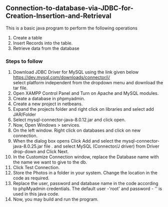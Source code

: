 ## Connection-to-database-via-JDBC-for-Creation-Insertion-and-Retrieval
This is a basic java program to perform the following operations
1. Create a table
2. Insert Records into the table.
3. Retrieve data from the database

### Steps to follow

1. Download JDBC Driver for MySQL using the link given below <br/>
https://dev.mysql.com/downloads/connector/j/ <br/>
select platform independent from the dropdown menu and download the tar file.
2. Open XAMPP Control Panel and Turn on Apache and MySQL modules.
3. Create a database in phpmyadmin.
4. Create a new project in netbeans.
5. Expand the projects folder and right click on libraries and select add JAR/Folder
6. Select mysql-connector-java-8.0.12.jar and click open.
7. Now, Open Windows > services.
8. On the left window. Right click on databases and click on new connection.
9. When the dialog box opens Click Add and select the mysql-connector-java-8.0.25.jar file . and select MySQL (Connector/J driver) from Driver drop-down and Click Next.
10. In the Customize Connection window, replace the Database name with the name we want to give to the db.
11. Click Test Connection.
12. Store the Photos in a folder in your system. Change the location in the code as required.
13. Replace the user, password and database name in the code according to phpMyadmin credentials. The default user -'root' and password - '' is used in this java code.
14. Now, you may build and run the program.


